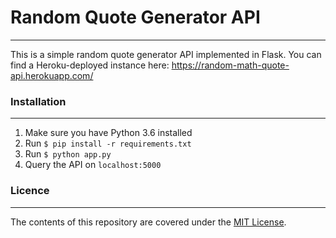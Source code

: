 # Random Quote Generator API
----------------------------
This is a simple random quote generator API implemented in Flask. You can find a Heroku-deployed instance here: https://random-math-quote-api.herokuapp.com/
### Installation
----------------
1. Make sure you have Python 3.6 installed
2. Run `$ pip install -r requirements.txt`
4. Run `$ python app.py`
5. Query the API on `localhost:5000`

### Licence
-----------
The contents of this repository are covered under the [MIT License](LICENSE).